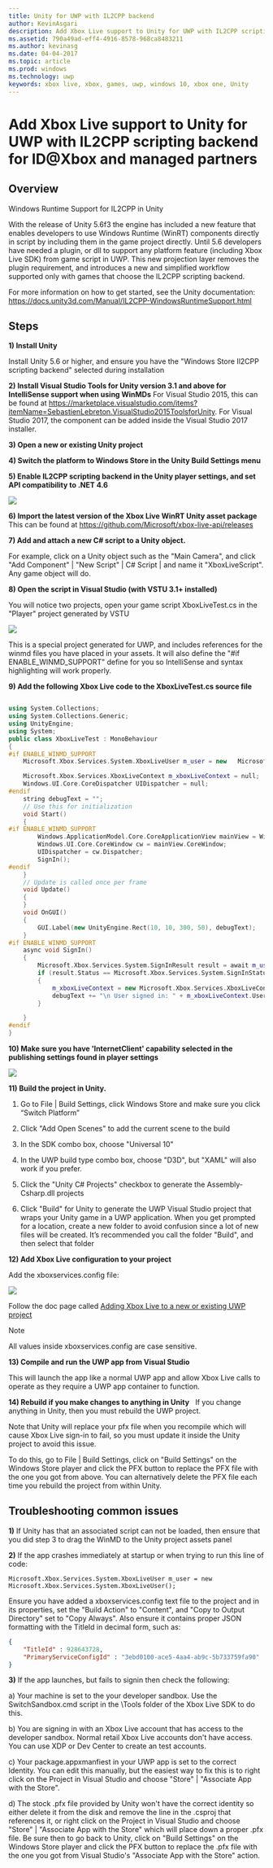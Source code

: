 ```yaml
---
title: Unity for UWP with IL2CPP backend
author: KevinAsgari
description: Add Xbox Live support to Unity for UWP with IL2CPP scripting backend for ID@Xbox and managed partners
ms.assetid: 790a49ad-eff4-4916-8578-968ca8483211
ms.author: kevinasg
ms.date: 04-04-2017
ms.topic: article
ms.prod: windows
ms.technology: uwp
keywords: xbox live, xbox, games, uwp, windows 10, xbox one, Unity
---
```


# Add Xbox Live support to Unity for UWP with IL2CPP scripting backend for ID@Xbox and managed partners

## Overview

Windows Runtime Support for IL2CPP in Unity

With the release of Unity 5.6f3 the engine has included a new feature that enables developers to use Windows Runtime (WinRT) components directly in script by including them in the game project directly. Until 5.6 developers have needed a plugin, or dll to support any platform feature (including Xbox Live SDK) from game script in UWP. This new projection layer removes the plugin requirement, and introduces a new and simplified workflow supported only with games that choose the IL2CPP scripting backend.

For more information on how to get started, see the Unity documentation: https://docs.unity3d.com/Manual/IL2CPP-WindowsRuntimeSupport.html

## Steps

**1) Install Unity**

Install Unity 5.6 or higher, and ensure you have the "Windows Store Il2CPP scripting backend" selected during installation

**2) Install Visual Studio Tools for Unity version 3.1 and above for IntelliSense support when using WinMDs**
For Visual Studio 2015, this can be found at https://marketplace.visualstudio.com/items?itemName=SebastienLebreton.VisualStudio2015ToolsforUnity.  For Visual Studio 2017, the component can be added inside the Visual Studio 2017 installer.

**3) Open a new or existing Unity project**

**4) Switch the platform to Windows Store in the Unity Build Settings menu**

**5) Enable IL2CPP scripting backend in the Unity player settings, and set API compatibility to .NET 4.6**

![](../images/unity/unity-il2cpp-1.png)

**6) Import the latest version of the Xbox Live WinRT Unity asset package**
This can be found at https://github.com/Microsoft/xbox-live-api/releases

**7) Add and attach a new C\# script to a Unity object.**

For example, click on a Unity object such as the "Main Camera", and click "Add Component" \| "New Script" \| C\# Script \| and name it "XboxLiveScript". Any game object will do.

**8) Open the script in Visual Studio (with VSTU 3.1+ installed)**

You will notice two projects, open your game script XboxLiveTest.cs in the "Player" project generated by VSTU

![](../images/unity/unity-il2cpp-2.png)

This is a special project generated for UWP, and includes references for the winmd files you have placed in your assets.
It will also define the "#if ENABLE_WINMD_SUPPORT" define for you so IntelliSense and syntax highlighting will work properly.

**9) Add the following Xbox Live code to the XboxLiveTest.cs source file**

```cpp

using System.Collections;
using System.Collections.Generic;
using UnityEngine;
using System;
public class XboxLiveTest : MonoBehaviour
{
#if ENABLE_WINMD_SUPPORT
    Microsoft.Xbox.Services.System.XboxLiveUser m_user = new   Microsoft.Xbox.Services.System.XboxLiveUser();

    Microsoft.Xbox.Services.XboxLiveContext m_xboxLiveContext = null;
    Windows.UI.Core.CoreDispatcher UIDispatcher = null;
#endif
    string debugText = "";
    // Use this for initialization
    void Start()
    {
#if ENABLE_WINMD_SUPPORT
        Windows.ApplicationModel.Core.CoreApplicationView mainView = Windows.ApplicationModel.Core.CoreApplication.MainView;
        Windows.UI.Core.CoreWindow cw = mainView.CoreWindow;
        UIDispatcher = cw.Dispatcher;
        SignIn();
#endif
    }
    // Update is called once per frame
    void Update()
    {
    }
    void OnGUI()
    {
        GUI.Label(new UnityEngine.Rect(10, 10, 300, 50), debugText);
    }
#if ENABLE_WINMD_SUPPORT
    async void SignIn()
    {
        Microsoft.Xbox.Services.System.SignInResult result = await m_user.SignInAsync(UIDispatcher);
        if (result.Status == Microsoft.Xbox.Services.System.SignInStatus.Success)
        {
            m_xboxLiveContext = new Microsoft.Xbox.Services.XboxLiveContext(m_user);
            debugText += "\n User signed in: " + m_xboxLiveContext.User.Gamertag;
        }

    }
#endif
}

```

**10)	Make sure you have 'InternetClient' capability selected in the publishing settings found in player settings**

![](../images/unity/unity-il2cpp-3.png)

**11) Build the project in Unity.**

1.  Go to File \| Build Settings, click Windows Store and make sure you click “Switch Platform”

2.  Click "Add Open Scenes" to add the current scene to the build

3.  In the SDK combo box, choose "Universal 10"

4.  In the UWP build type combo box, choose "D3D", but "XAML" will also work if you prefer.

5.  Click the "Unity C\# Projects" checkbox to generate the Assembly-Csharp.dll projects

6.  Click "Build" for Unity to generate the UWP Visual Studio project that wraps your Unity game in a UWP application. When you get prompted for a location, create a new folder to avoid confusion since a lot of new files will be created. It’s recommended you call the folder "Build", and then select that folder

**12) Add Xbox Live configuration to your project**

Add the xboxservices.config file:

![](../images/unity/unity-il2cpp-4.png)

Follow the doc page called [Adding Xbox Live to a new or existing UWP project](get-started-with-visual-studio-and-uwp.md)

> [!NOTE]
> All values inside xboxservices.config are case sensitive.

**13) Compile and run the UWP app from Visual Studio**

This will launch the app like a normal UWP app and allow Xbox Live calls to operate as they require a UWP app container to function.

**14) Rebuild if you make changes to anything in Unity**
  
If you change anything in Unity, then you must rebuild the UWP project.

Note that Unity will replace your pfx file when you recompile which will cause Xbox Live sign-in to fail, so you must update it inside the Unity project to avoid this issue.

To do this, go to File \| Build Settings, click on "Build Settings" on the Windows Store player and click the PFX button to replace the PFX file with the one you got from above. You can alternatively delete the PFX file each time you rebuild the project from within Unity.

## Troubleshooting common issues

**1)**
If Unity has that an associated script can not be loaded, then ensure that you did step 3 to drag the WinMD to the Unity project assets panel

**2)**
If the app crashes immediately at startup or when trying to run this line of code:

    Microsoft.Xbox.Services.System.XboxLiveUser m_user = new Microsoft.Xbox.Services.System.XboxLiveUser();

Ensure you have added a xboxservices.config text file to the project and in its properties, set the "Build Action" to "Content", and "Copy to Output Directory" set to "Copy Always".
Also ensure it contains proper JSON formatting with the TitleId in decimal form, such as:

```json
{
    "TitleId" : 928643728,
    "PrimaryServiceConfigId" : "3ebd0100-ace5-4aa4-ab9c-5b733759fa90"
}
```

**3)**
If the app launches, but fails to signin then check the following:

a) Your machine is set to the your developer sandbox.  Use the SwitchSandbox.cmd script in the \Tools folder of the Xbox Live SDK to do this.

b) You are signing in with an Xbox Live account that has access to the developer sandbox.  Normal retail Xbox Live accounts don't have access.  You can use XDP or Dev Center to create an test accounts.

c) Your package.appxmanfiest in your UWP app is set to the correct Identity.  You can edit this manually, but the easiest way to fix this is to right click on the Project in Visual Studio and choose "Store" \| "Associate App with the Store".

d) The stock .pfx file provided by Unity won't have the correct identity so either delete it from the disk and remove the line in the .csproj that references it, or right click on the Project in Visual Studio and choose "Store" \| "Associate App with the Store" which will place down a proper .pfx file.  Be sure then to go back to Unity, click on "Build Settings" on the Windows Store player and click the PFX button to replace the .pfx file with the one you got from Visual Studio's "Associate App with the Store" action.
